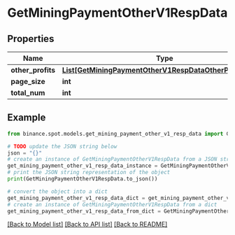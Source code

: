# GetMiningPaymentOtherV1RespData


## Properties

Name | Type | Description | Notes
------------ | ------------- | ------------- | -------------
**other_profits** | [**List[GetMiningPaymentOtherV1RespDataOtherProfitsInner]**](GetMiningPaymentOtherV1RespDataOtherProfitsInner.md) |  | [optional] 
**page_size** | **int** |  | [optional] 
**total_num** | **int** |  | [optional] 

## Example

```python
from binance.spot.models.get_mining_payment_other_v1_resp_data import GetMiningPaymentOtherV1RespData

# TODO update the JSON string below
json = "{}"
# create an instance of GetMiningPaymentOtherV1RespData from a JSON string
get_mining_payment_other_v1_resp_data_instance = GetMiningPaymentOtherV1RespData.from_json(json)
# print the JSON string representation of the object
print(GetMiningPaymentOtherV1RespData.to_json())

# convert the object into a dict
get_mining_payment_other_v1_resp_data_dict = get_mining_payment_other_v1_resp_data_instance.to_dict()
# create an instance of GetMiningPaymentOtherV1RespData from a dict
get_mining_payment_other_v1_resp_data_from_dict = GetMiningPaymentOtherV1RespData.from_dict(get_mining_payment_other_v1_resp_data_dict)
```
[[Back to Model list]](../README.md#documentation-for-models) [[Back to API list]](../README.md#documentation-for-api-endpoints) [[Back to README]](../README.md)


